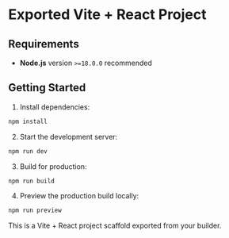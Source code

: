 # Exported Vite + React Project

## Requirements

- **Node.js** version `>=18.0.0` recommended

## Getting Started

1. Install dependencies:

```bash
npm install
```

2. Start the development server:

```bash
npm run dev
```

3. Build for production:

```bash
npm run build
```

4. Preview the production build locally:

```bash
npm run preview
```

This is a Vite + React project scaffold exported from your builder.